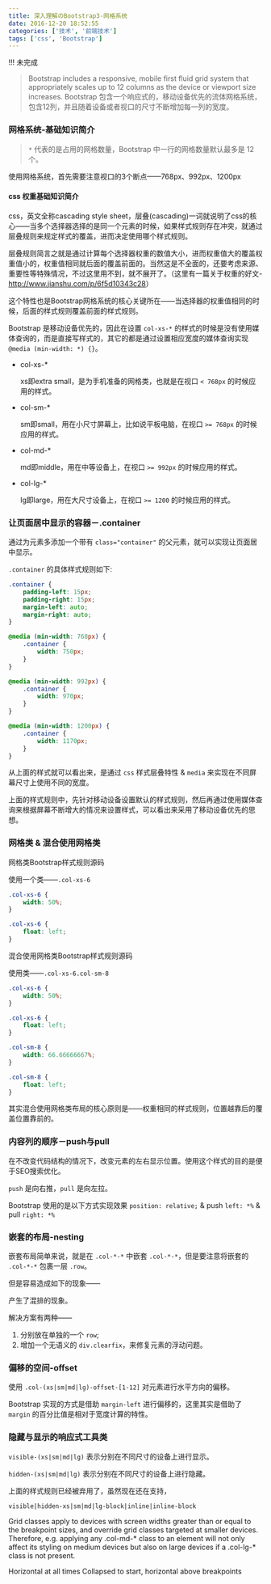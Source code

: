 ```yaml
---
title: 深入理解のBootstrap3-网格系统
date: 2016-12-20 18:52:55
categories: ['技术', '前端技术']
tags: ['css', 'Bootstrap']
---
```


!!! 未完成

> Bootstrap includes a responsive, mobile first fluid grid system that appropriately scales up to 12 columns as the device or viewport size increases.
> Bootstrap 包含一个响应式的，移动设备优先的流体网格系统，包含12列，并且随着设备或者视口的尺寸不断增加每一列的宽度。

### 网格系统-基础知识简介

<!-- TODO: 画出线状图出来理解、查一下有什么线状图工具 -->

> `*` 代表的是占用的网格数量，Bootstrap 中一行的网格数量默认最多是 12 个。

使用网格系统，首先需要注意视口的3个断点——768px、992px、1200px

#### css 权重基础知识简介

css，英文全称cascading style sheet，层叠(cascading)一词就说明了css的核心——当多个选择器选择的是同一个元素的时候，如果样式规则存在冲突，就通过层叠规则来规定样式的覆盖，进而决定使用哪个样式规则。

层叠规则简言之就是通过计算每个选择器权重的数值大小，进而权重值大的覆盖权重值小的，权重值相同就后面的覆盖前面的。当然这是不全面的，还要考虑来源、重要性等特殊情况，不过这里用不到，就不展开了。（这里有一篇关于权重的好文-<http://www.jianshu.com/p/6f5d10343c28>）

<!-- TODO: 日后通过css权威指南进行权重知识的完善 -->

这个特性也是Bootstrap网格系统的核心关键所在——当选择器的权重值相同的时候，后面的样式规则覆盖前面的样式规则。

<!-- TODO: stop writing here -->

Bootstrap 是移动设备优先的，因此在设置 `col-xs-*` 的样式的时候是没有使用媒体查询的，而是直接写样式的，其它的都是通过设置相应宽度的媒体查询实现 `@media (min-width: *) {}`。

- col-xs-*

    xs即extra small，是为手机准备的网格类，也就是在视口 `< 768px` 的时候应用的样式。

- col-sm-*

    sm即small，用在小尺寸屏幕上，比如说平板电脑，在视口 `>= 768px` 的时候应用的样式。

- col-md-*

    md即middle，用在中等设备上，在视口 `>= 992px` 的时候应用的样式。

- col-lg-*

    lg即large，用在大尺寸设备上，在视口 `>= 1200` 的时候应用的样式。

### 让页面居中显示的容器－.container

通过为元素多添加一个带有 `class="container"` 的父元素，就可以实现让页面居中显示。

`.container` 的具体样式规则如下:

```css
.container {
    padding-left: 15px;
    padding-right: 15px;
    margin-left: auto;
    margin-right: auto;
}

@media (min-width: 768px) {
    .container {
        width: 750px;
    }
}

@media (min-width: 992px) {
    .container {
        width: 970px;
    }
}

@media (min-width: 1200px) {
    .container {
        width: 1170px;
    }
}
```

从上面的样式就可以看出来，是通过 `css` 样式层叠特性 & `media` 来实现在不同屏幕尺寸上使用不同的宽度。

上面的样式规则中，先针对移动设备设置默认的样式规则，然后再通过使用媒体查询来根据屏幕不断增大的情况来设置样式，可以看出来采用了移动设备优先的思想。

### 网格类 & 混合使用网格类

网格类Bootstrap样式规则源码

使用一个类——`.col-xs-6`

```css
.col-xs-6 {
    width: 50%;
}

.col-xs-6 {
    float: left;
}
```

混合使用网格类Bootstrap样式规则源码

使用类——`.col-xs-6.col-sm-8`

```css
.col-xs-6 {
    width: 50%;
}

.col-xs-6 {
    float: left;
}

.col-sm-8 {
    width: 66.66666667%;
}

.col-sm-8 {
    float: left;
}
```

其实混合使用网格类布局的核心原则是——权重相同的样式规则，位置越靠后的覆盖位置靠前的。

### 内容列的顺序－push与pull

在不改变代码结构的情况下，改变元素的左右显示位置。使用这个样式的目的是便于SEO搜索优化。

`push` 是向右推，`pull` 是向左拉。

Bootstrap 使用的是以下方式实现效果 `position: relative;` & push `left: *%` & pull `right: *%`

<!-- TODO: left 的百分比值也是相对父元素的宽度计算吗 -->

### 嵌套的布局-nesting

嵌套布局简单来说，就是在 `.col-*-*` 中嵌套 `.col-*-*`，但是要注意将嵌套的 `.col-*-*` 包裹一层 `.row`。

<!-- TODO: 插入本子上的图——有无row，可以考虑用工具画 -->

但是容易造成如下的现象——

<!-- TODO: 插入图片 -->
产生了混排的现象。

解决方案有两种——

1. 分别放在单独的一个 `row`;
2. 增加一个无语义的 `div.clearfix`，来修复元素的浮动问题。

### 偏移的空间-offset

<!-- TODO: 正则表达式1-12的符号怎么表示 -->

使用 `.col-(xs|sm|md|lg)-offset-[1-12]` 对元素进行水平方向的偏移。

Bootstrap 实现的方式是借助 `margin-left` 进行偏移的，这里其实是借助了 `margin` 的百分比值是相对于宽度计算的特性。

### 隐藏与显示的响应式工具类

`visible-(xs|sm|md|lg)` 表示分别在不同尺寸的设备上进行显示。

`hidden-(xs|sm|md|lg)` 表示分别在不同尺寸的设备上进行隐藏。

上面的样式规则已经被弃用了，虽然现在还在支持，

`visible|hidden-xs|sm|md|lg-block|inline|inline-block`


Grid classes apply to devices with screen widths greater than or equal to the breakpoint sizes, and override grid classes targeted at smaller devices. Therefore, e.g. applying any .col-md-* class to an element will not only affect its styling on medium devices but also on large devices if a .col-lg-* class is not present.

Horizontal at all times	Collapsed to start, horizontal above breakpoints
